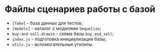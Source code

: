 # Файлы сценариев работы с базой
  * `[fake]` - база данных для тестов;
  * `[models]` - каталог с моделями `Sequelize`;    
  * `buy-and-sell.drawio` - схема базы `buy_and_sell`;
  * `index.js` - подготовка инициализации базы;
  * `utils.js` - вспомогательные утилиты.
  
